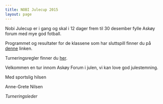 ```yaml
---
title: NOBI Julecup 2015
layout: page
---
```


Nobi Julecup er i gang og skal i 12 dager frem til 30 desember fylle Askøy forum med mye god fotball. 

Programmet og resultater for de klassene som har sluttspill finner du på [denne](http://www.profixio.com/resultater/nobijulecup2015/d) linken.

Turneringsregler finner du [her](http://www.askoyfk.no/julecup/turneringsregler.pdf).

Velkommen en tur innom Askøy Forum i julen, vi kan love god julestemning.

Med sportslig hilsen 

Anne-Grete Nilsen

*Turneringsleder*
